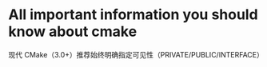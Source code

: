 # All important information you should know about cmake

现代 CMake（3.0+）推荐始终明确指定可见性（PRIVATE/PUBLIC/INTERFACE）


